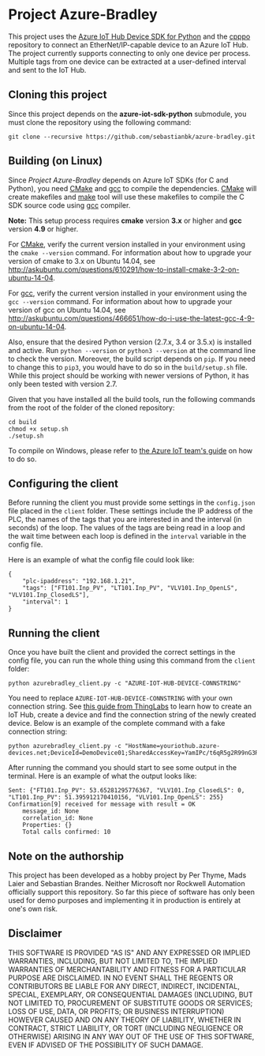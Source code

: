 Project Azure-Bradley
=====================

This project uses the [Azure IoT Hub Device SDK for Python](https://github.com/Azure/azure-iot-sdk-python) and the [cpppo](https://github.com/pjkundert/cpppo) repository to connect an EtherNet/IP-capable device to an Azure IoT Hub. The project currently supports connecting to only one device per process. Multiple tags from one device can be extracted at a user-defined interval and sent to the IoT Hub.

Cloning this project
--------------------

Since this project depends on the **azure-iot-sdk-python** submodule, you must clone the repository using the following command:

```
git clone --recursive https://github.com/sebastianbk/azure-bradley.git
```

Building (on Linux)
-------------------

Since *Project Azure-Bradley* depends on Azure IoT SDKs (for C and Python), you need [CMake] and [gcc] to compile the dependencies. [CMake] will create makefiles and [make] tool will use these makefiles to compile the C SDK source code using [gcc] compiler.

**Note:** This setup process requires **cmake** version **3.x** or higher and **gcc** version **4.9** or higher. 

For [CMake], verify the current version installed in your environment using the `cmake --version` command. For information about how to upgrade your version of cmake to 3.x on Ubuntu 14.04, see http://askubuntu.com/questions/610291/how-to-install-cmake-3-2-on-ubuntu-14-04.

For [gcc], verify the current version installed in your environment using the `gcc --version` command. For information about how to upgrade your version of gcc on Ubuntu 14.04, see http://askubuntu.com/questions/466651/how-do-i-use-the-latest-gcc-4-9-on-ubuntu-14-04.

Also, ensure that the desired Python version (2.7.x, 3.4 or 3.5.x) is installed and active. Run `python --version` or `python3 --version` at the command line to check the version. Moreover, the build script depends on `pip`. If you need to change this to `pip3`, you would have to do so in the `build/setup.sh` file. While this project should be working with newer versions of Python, it has only been tested with version 2.7.

Given that you have installed all the build tools, run the following commands from the root of the folder of the cloned repository:

```
cd build
chmod +x setup.sh
./setup.sh
```

To compile on Windows, please refer to [the Azure IoT team's guide](https://github.com/Azure/azure-iot-sdk-python/blob/master/doc/python-devbox-setup.md) on how to do so.

Configuring the client
----------------------

Before running the client you must provide some settings in the `config.json` file placed in the `client` folder. These settings include the IP address of the PLC, the names of the tags that you are interested in and the interval (in seconds) of the loop. The values of the tags are being read in a loop and the wait time between each loop is defined in the `interval` variable in the config file.

Here is an example of what the config file could look like:

```
{
    "plc-ipaddress": "192.168.1.21",
    "tags": ["FT101.Inp_PV", "LT101.Inp_PV", "VLV101.Inp_OpenLS", "VLV101.Inp_ClosedLS"],
    "interval": 1
}
```

Running the client
------------------

Once you have built the client and provided the correct settings in the config file, you can run the whole thing using this command from the `client` folder:

```
python azurebradley_client.py -c "AZURE-IOT-HUB-DEVICE-CONNSTRING"
```

You need to replace `AZURE-IOT-HUB-DEVICE-CONNSTRING` with your own connection string. See [this guide from ThingLabs](http://web.archive.org/web/20160710185640/http://thinglabs.io/setup-azure-iot-hub) to learn how to create an IoT Hub, create a device and find the connection string of the newly created device. Below is an example of the complete command with a fake connection string:

```
python azurebradley_client.py -c "HostName=youriothub.azure-devices.net;DeviceId=DemoDevice01;SharedAccessKey=YamIPc/t6qR5g2R99nG3RRjGcbRq2Cn36oMmXPGdfkw="
```

After running the command you should start to see some output in the terminal. Here is an example of what the output looks like:

```
Sent: {"FT101.Inp_PV": 53.65281295776367, "VLV101.Inp_ClosedLS": 0, "LT101.Inp_PV": 51.395912170410156, "VLV101.Inp_OpenLS": 255}
Confirmation[9] received for message with result = OK
    message_id: None
    correlation_id: None
    Properties: {}
    Total calls confirmed: 10
```

Note on the authorship
----------------------

This project has been developed as a hobby project by Per Thyme, Mads Laier and Sebastian Brandes. Neither Microsoft nor Rockwell Automation officially support this repository. So far this piece of software has only been used for demo purposes and implementing it in production is entirely at one's own risk.

Disclaimer
----------
THIS SOFTWARE IS PROVIDED "AS IS" AND ANY EXPRESSED OR IMPLIED WARRANTIES, INCLUDING, BUT NOT LIMITED TO, THE IMPLIED WARRANTIES OF MERCHANTABILITY AND FITNESS FOR A PARTICULAR PURPOSE ARE DISCLAIMED. IN NO EVENT SHALL THE REGENTS OR CONTRIBUTORS BE LIABLE FOR ANY DIRECT, INDIRECT, INCIDENTAL, SPECIAL, EXEMPLARY, OR CONSEQUENTIAL DAMAGES (INCLUDING, BUT NOT LIMITED TO, PROCUREMENT OF SUBSTITUTE GOODS OR SERVICES; LOSS OF USE, DATA, OR PROFITS; OR BUSINESS INTERRUPTION)
HOWEVER CAUSED AND ON ANY THEORY OF LIABILITY, WHETHER IN CONTRACT, STRICT LIABILITY, OR TORT (INCLUDING NEGLIGENCE OR OTHERWISE) ARISING IN ANY WAY OUT OF THE USE OF THIS SOFTWARE, EVEN IF ADVISED OF THE POSSIBILITY OF SUCH DAMAGE.

[visual-studio]: https://www.visualstudio.com/downloads/
[device-explorer]: https://github.com/Azure/azure-iot-sdks/tree/master/tools/DeviceExplorer
[toradex-CE8-sdk]:http://docs.toradex.com/102578
[application-builder]:http://www.microsoft.com/download/details.aspx?id=38819
[azure-shared-c-utility]:https://github.com/Azure/azure-c-shared-utility
[azure-uamqp-c]:https://github.com/Azure/azure-uamqp-c
[azure-umqtt-c]:https://github.com/Azure/azure-umqtt-c
[Releases of azure-iot-sdk-c]:https://github.com/Azure/azure-iot-sdk-c/releases
[solution(.sln) file]:https://msdn.microsoft.com/en-us/library/bb165951.aspx
[NuGet]:https://www.nuget.org/
[CMake]:https://cmake.org/
[MSBuild]:https://msdn.microsoft.com/en-us/library/0k6kkbsd.aspx
[OpenSSL]:https://www.openssl.org/
[OpenSSL Downloads]: https://www.openssl.org/source/
[OpenSSL Installation]:https://github.com/openssl/openssl/blob/master/INSTALL
[Compilation_and_Installation]:https://wiki.openssl.org/index.php/Compilation_and_Installation#Windows
[Ubuntu]:http://www.ubuntu.com/desktop
[gcc]:https://gcc.gnu.org/
[make]:https://www.gnu.org/software/make/